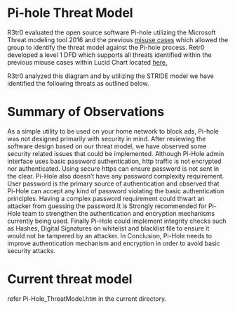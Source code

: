 Pi-hole Threat Model
====================

R3tr0 evaluated the open source software Pi-hole utilizing the Microsoft Threat modeling tool 2016 and the previous [misuse cases](https://www.lucidchart.com/invitations/accept/03df13bf-2fe3-4b3c-a4bb-1493b038bd23) which allowed the group to identify the threat model against the Pi-hole process. Retr0 developed a level 1 DFD which supports all threats identified within the previous misuse cases within Lucid Chart located [here.](https://www.lucidchart.com/invitations/accept/03df13bf-2fe3-4b3c-a4bb-1493b038bd23)

R3tr0 analyzed this diagram and by utilizing the STRIDE model we have identified the following threats as outlined below. 


Summary of Observations 
=======================

As a simple utility to be used on your home network to block ads, Pi-hole was not designed primarily with security in mind. After reviewing the software design based on our threat model, we have observed some security related issues that could be implemented. Although Pi-Hole admin interface uses basic password authentication, http traffic is not encrypted nor authenticated. Using secure https can ensure password is not sent in the clear. Pi-Hole also doesn’t have any password complexity requirement. User password is the primary source of authentication and observed that Pi-Hole can accept any kind of password violating the basic authentication principles. Having a complex password requirement could thwart an attacker from guessing the password.It is Strongly recommended for Pi-Hole team to strengthen the authentication and encryption mechanisms currently being used. Finally Pi-Hole could implement integrity checks such as Hashes, Digital Signatures on whitelist and blacklist file to ensure it would not be tampered by an attacker. In Conclusion, Pi-Hole needs to improve authentication mechanism and encryption in order to avoid basic security attacks.

Current threat model 
====================
refer Pi-Hole_ThreatModel.htm in the current directory.
